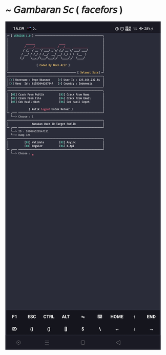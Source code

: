 # ~ 𝘎𝘢𝘮𝘣𝘢𝘳𝘢𝘯 𝘚𝘤 ( 𝘧𝘢𝘤𝘦𝘧𝘰𝘳𝘴 )

![alt text](https://github.com/Xicaa-X-Code/Facefors/blob/main/data/Screenshot_2023-11-22-15-09-22-61_84d3000e3f4017145260f7618db1d683.jpg?raw=true)
